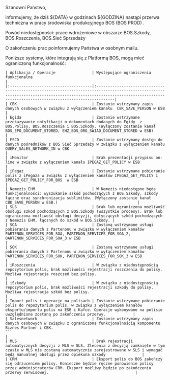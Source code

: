 Szanowni Państwo,

informujemy, że dziś ${DATA} w godzinach ${GODZINA} nastąpi przerwa techniczna w pracy środowiska produkcyjnego BOS (BOS PROD) .

Powód niedostępności: prace wdrożeniowe w obszarze BOS.Szkody, BOS.Roszczenia, BOS.Sieć Sprzedaży

O zakończeniu prac poinformujemy Państwa w osobnym mailu.

Poniższe systemy, które integrują się z Platformą BOS, mogą mieć ograniczoną funkcjonalność:

```
| Aplikacja / Operacje                | Występujące ograniczenia funkcjonalne                                                                                                                                                                                     |
|:------------------------------------|:--------------------------------------------------------------------------------------------------------------------------------------------------------------------------------------------------------------------------|
| CBK                                 | Zostanie wstrzymany zapis danych osobowych w związku z wyłączeniem kanału  CBK_SAVE_PERSON w ESB                                                                                                                          |
| Egida                               | Zostanie wstrzymane przekazywanie notyfikacji o dokumentach dodanych do Egidy  z BOS.Polisy, BOS.Roszczenia i BOS.Szkody. (Wyłączony zostanie kanał BOS_EPO_DOCUMENT_STORED, EHZ_BOS_ORO_SWIAD_DOCUMENT_STORED w ESB)     |
| FSCD                                | Zostanie wstrzymany dostęp do danych pośredników z BOS Sieć Sprzedaży w związku z wyłączeniem kanału QUERY_SALES_NETWORK_IN w CBK                                                                                         |
| iMonitor                            | Brak prezentacji przypisu on-line w związku z wyłączeniem kanału IPEGAZ_GET_POLICY w ESB                                                                                                                                  |
| iPegaz                              | Zostanie wstrzymane pobieranie polis z iPegaza w związku z wyłączeniem kanałów IPEGAZ_GET_POLICY i IPEGAZ_GET_POLICY_FOR_BOS  w ESB                                                                                       |
| Nemezis EHM                         | W Nemezis niedostępne będą funkcjonalności: wyszukanie szkód pochodzących z BOS.Szkody, szkody łączne oraz synchronizacja sublimitów. (Wyłączony zostanie kanał CBK_SAVE_PERSON w ESB.)                                   |
| SLS                                 | Brak lub ograniczona możliwość obsługi szkód pochodzących z BOS.Szkody (wszystkie procesy). Brak lub ograniczona możliwość obsługi decyzji, dotyczących szkód pochodzących z Nemezis EHM, łącznych do szkód w BOS.Szkody. |
| SOA                                 | Zostaną wstrzymane usługi  pobierania danych z Partenonu w związku w wyłączeniem kanałów PARTENON_SERVICES_FOR_SOA, PARTENON_SERVICES_FOR_SOA_2, OARTENON_SERVICES_FOR_SOA_3 w ESB                                        |
| SOK                                 | Zostaną wstrzymane usługi  pobierania danych z Partenonu w związku w wyłączeniem kanałów PARTENON_SERVICES_FOR_SOK, PARTENON_SERVICES_FOR_SOK_3 w ESB                                                                     |
| iRoszczenia                         | W związku z niedostępnością repozytorium polis, brak możliwości rejestracji roszczenia do polisy. Możliwa rejestracja roszczeń bez polisy.                                                                                |
| iSzkody                             | W związku z niedostępnością repozytorium polis, brak możliwości rejestracji szkody do polisy. Możliwa rejestracja szkód bez polisy.                                                                                       |
| Import polis i operacje na polisach | Zostanie wstrzymane pobieranie polis do repozytorium polis, w związku z wyłączeniem kanałów eksportu/importu polis na ESB i Kafce. Operacje wykonywane na polisie uwzględnione zostaną po zakończeniu przerwy.            |
| Salesnetwork                        | Zostanie wstrzymany zapis danych osobowych w związku z ograniczoną funkcjonalnością komponentu Biznes Partner i CBK.
```                                                                                                      |
| MLS                                 | Brak rejestracji automatycznych decyzji z MLS w SLS. Zlecenia z decyzją zamknięte w tym czasie w MLS nie zostaną automatycznie zarejestrowane w SLS i wymagać będą manualnej obsługi przez opiekuna szkody                |
| CRM                                 | Eksport polis do BOS zakończy się odrzuceniem polisy. Konieczne będzie ręczne ponowienie polisy przez administratorów CRM. Eksport możliwy będzie po zakończeniu przerwy serwisowej.                                      |
